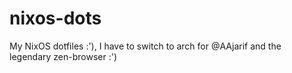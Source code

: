 # nixos-dots
My NixOS dotfiles :'), I have to switch to arch for @AAjarif and the legendary zen-browser :')
